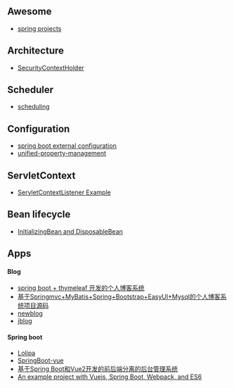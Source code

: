 Awesome
---
- [spring projects](https://github.com/spring-projects)

Architecture
---
- [SecurityContextHolder](http://docs.spring.io/spring-security/site/docs/3.0.x/reference/technical-overview.html)

Scheduler
---
- [scheduling](https://docs.spring.io/spring/docs/current/spring-framework-reference/html/scheduling.html)

Configuration
---
- [spring boot external configuration](https://docs.spring.io/spring-boot/docs/current/reference/html/boot-features-external-config.html)
- [unified-property-management](https://spring.io/blog/2011/02/15/spring-3-1-m1-unified-property-management/)

ServletContext
---
- [ServletContextListener Example](https://www.mkyong.com/servlet/what-is-listener-servletcontextlistener-example/)

Bean lifecycle
---
- [InitializingBean and DisposableBean](https://www.mkyong.com/spring/spring-initializingbean-and-disposablebean-example/)

Apps
---
#### Blog
- [spring boot + thymeleaf 开发的个人博客系统](https://github.com/eumji025/EumJi-blog)
- [基于Springmvc+MyBatis+Spring+Bootstrap+EasyUI+Mysql的个人博客系统项目源码](https://github.com/eson15/Blog.git)
- [newblog](https://github.com/Zephery/newblog)
- [jblog](https://github.com/kingschan1204/jblog)

#### Spring boot
- [Lolipa](https://github.com/volio/Lolipa)
- [SpringBoot-vue](https://github.com/boylegu/SpringBoot-vue.git)
- [基于Spring Boot和Vue2开发的前后端分离的后台管理系统](https://github.com/lcw2004/one.git)
- [An example project with Vuejs, Spring Boot, Webpack, and ES6](https://github.com/jamesjieye/vuejs.spring-boot.git)

